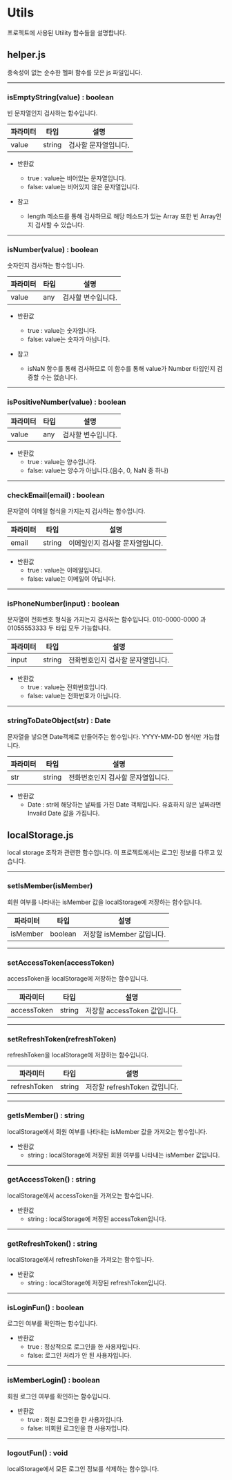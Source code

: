 # Utils

프로젝트에 사용된 Utility 함수들을 설명합니다.

## helper.js

종속성이 없는 순수한 헬퍼 함수를 모은 js 파일입니다.

---

### isEmptyString(value) : boolean
  빈 문자열인지 검사하는 함수입니다.

| 파라미터 | 타입 | 설명 |
|------|------|------|
| value | string | 검사할 문자열입니다. |

  - 반환값
    - true : value는 비어있는 문자열입니다.
    - false: value는 비어있지 않은 문자열입니다.

  - 참고
    - length 메소드를 통해 검사하므로 해당 메소드가 있는 Array 또한 빈 Array인지 검사할 수 있습니다.

---

### isNumber(value) : boolean
  숫자인지 검사하는 함수입니다.

| 파라미터 | 타입 | 설명 |
|------|------|------|
| value | any | 검사할 변수입니다. |

  - 반환값
    - true : value는 숫자입니다.
    - false: value는 숫자가 아닙니다.
  
  - 참고
    - isNaN 함수를 통해 검사하므로 이 함수를 통해 value가 Number 타입인지 검증할 수는 없습니다.

---

### isPositiveNumber(value) : boolean

| 파라미터 | 타입 | 설명 |
|------|------|------|
| value | any | 검사할 변수입니다. |

  - 반환값
    - true : value는 양수입니다.
    - false: value는 양수가 아닙니다.(음수, 0, NaN 중 하나)

---

### checkEmail(email) : boolean

  문자열이 이메일 형식을 가지는지 검사하는 함수입니다.

| 파라미터 | 타입 | 설명 |
|------|------|------|
| email | string | 이메일인지 검사할 문자열입니다. |

  - 반환값
    - true : value는 이메일입니다.
    - false: value는 이메일이 아닙니다.

---

### isPhoneNumber(input) : boolean

  문자열이 전화번호 형식을 가지는지 검사하는 함수입니다.
  010-0000-0000 과 01055553333 두 타입 모두 가능합니다.

| 파라미터 | 타입 | 설명 |
|------|------|------|
| input | string | 전화번호인지 검사할 문자열입니다. |

  - 반환값
    - true : value는 전화번호입니다.
    - false: value는 전화번호가 아닙니다.

---

### stringToDateObject(str) : Date

  문자열을 넣으면 Date객체로 만들어주는 함수입니다.
  YYYY-MM-DD 형식만 가능합니다.

| 파라미터 | 타입 | 설명 |
|------|------|------|
| str | string | 전화번호인지 검사할 문자열입니다. |

  - 반환값
    - Date : str에 해당하는 날짜를 가진 Date 객체입니다. 유효하지 않은 날짜라면 Invaild Date 값을 가집니다.


## localStorage.js

local storage 조작과 관련한 함수입니다.
이 프로젝트에서는 로그인 정보를 다루고 있습니다.

---

### setIsMember(isMember)

  회원 여부를 나타내는 isMember 값을 localStorage에 저장하는 함수입니다.

| 파라미터 | 타입 | 설명 |
|------|------|------|
| isMember | boolean | 저장할 isMember 값입니다. |

---

### setAccessToken(accessToken)

  accessToken을 localStorage에 저장하는 함수입니다.

| 파라미터 | 타입 | 설명 |
|------|------|------|
| accessToken | string | 저장할 accessToken 값입니다. |

---

### setRefreshToken(refreshToken)

  refreshToken을 localStorage에 저장하는 함수입니다.

| 파라미터 | 타입 | 설명 |
|------|------|------|
| refreshToken | string | 저장할 refreshToken 값입니다. |

---

### getIsMember() : string

  localStorage에서 회원 여부를 나타내는 isMember 값을 가져오는 함수입니다.

- 반환값
  - string : localStorage에 저장된 회원 여부를 나타내는 isMember 값입니다.

---

### getAccessToken() : string

  localStorage에서 accessToken을 가져오는 함수입니다.

- 반환값
  - string : localStorage에 저장된 accessToken입니다.

---

### getRefreshToken() : string

  localStorage에서 refreshToken을 가져오는 함수입니다.

- 반환값
  - string : localStorage에 저장된 refreshToken입니다.

---

### isLoginFun() : boolean

  로그인 여부를 확인하는 함수입니다.

- 반환값
  - true : 정상적으로 로그인을 한 사용자입니다.
  - false: 로그인 처리가 안 된 사용자입니다.

---

### isMemberLogin() : boolean

  회원 로그인 여부를 확인하는 함수입니다.

- 반환값
  - true : 회원 로그인을 한 사용자입니다.
  - false: 비회원 로그인을 한 사용자입니다.

---

### logoutFun() : void

  localStorage에서 모든 로그인 정보를 삭제하는 함수입니다.
